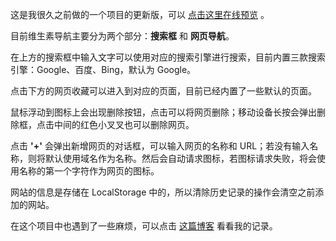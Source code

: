 这是我很久之前做的一个项目的更新版，可以 [点击这里在线预览](https://hais-teatime.com/navigation-vue/) 。

目前维生素导航主要分为两个部分：**搜索框** 和 **网页导航**。

在上方的搜索框中输入文字可以使用对应的搜索引擎进行搜索，目前内置三款搜索引擎：Google、百度、Bing，默认为 Google。

点击下方的网页收藏可以进入到对应的页面，目前已经内置了一些默认的页面。

鼠标浮动到图标上会出现删除按钮，点击可以将网页删除；移动设备长按会弹出删除框，点击中间的红色小叉叉也可以删除网页。

点击 **'+'** 会弹出新增网页的对话框，可以输入网页的名称和 URL；若没有输入名称，则将默认使用域名作为名称。然后会自动请求图标，若图标请求失败，将会使用名称的第一个字符作为网页的图标。

网站的信息是存储在 LocalStorage 中的，所以清除历史记录的操作会清空之前添加的网站。

在这个项目中也遇到了一些麻烦，可以点击 [这篇博客](https://hais-teatime.com/post/2020-01-16-navigation-vue/) 看看我的记录。